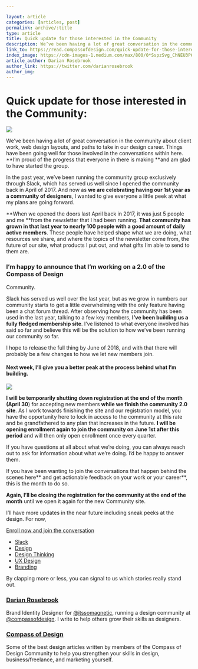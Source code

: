 ```yaml
---

layout: article 
categories: [articles, post]
permalink: archive/:title
type: article
title: Quick update for those interested in the Community
description: We’ve been having a lot of great conversation in the community about client work, web design layouts, and paths to take in our design career. Things have been going well for those involved in the conversations within here. I’m proud of the progress that everyone in there is making and am glad to have started the group.
link_to: https://read.compassofdesign.com/quick-update-for-those-interested-in-the-community-3a395f3743e
index_image: https://cdn-images-1.medium.com/max/800/0*SspzSvg_ChNEU3P6.jpg
article_author: Darian Rosebrook
author_link: https://twitter.com/darianrosebrook
author_img:
---
```

# Quick update for those interested in the Community:

![](https://cdn-images-1.medium.com/max/800/0*SspzSvg_ChNEU3P6.jpg)

We’ve been having a lot of great conversation in the community about client
work, web design layouts, and paths to take in our design career. Things have
been going well for those involved in the conversations within here. **I’m proud
of the progress that everyone in there is making **and am glad to have started
the group.

In the past year, we’ve been running the community group exclusively through
Slack, which has served us well since I opened the community back in April of
2017. And now as **we are celebrating having our 1st year as a community of
designers**, I wanted to give everyone a little peek at what my plans are going
forward.

**When we opened the doors last April back in 2017, it was just 5 people and me
**from the newsletter that I had been running. **That community has grown in
that last year to nearly 100 people with a good amount of daily active
members**. These people have helped shape what we are doing, what resources we
share, and where the topics of the newsletter come from, the future of our site,
what products I put out, and what gifts I’m able to send to them are.

### I’m happy to announce that I’m working on a 2.0 of the Compass of Design
Community.

Slack has served us well over the last year, but as we grow in numbers our
community starts to get a little overwhelming with the only feature having been
a chat forum thread. After observing how the community has been used in the last
year, talking to a few key members, **I’ve been building us a fully fledged
membership site**. I’ve listened to what everyone involved has said so far and
believe this will be the solution to how we’ve been running our community so
far.

I hope to release the full thing by June of 2018, and with that there will
probably be a few changes to how we let new members join.

#### Next week, I’ll give you a better peak at the process behind what I’m building.

![](https://cdn-images-1.medium.com/max/800/1*2xgkM-8WTdyB_zk_UjVjIg.gif)

**I will be temporarily shutting down registration at the end of the month
(April 30**) for accepting new members **while we finish the community 2.0
site**. As I work towards finishing the site and our registration model, you
have the opportunity here to lock in access to the community at this rate and be
grandfathered to any plan that increases in the future. **I will be opening
enrollment again to join the community on June 1st after this period** and will
then only open enrollment once every quarter.

If you have questions at all about what we’re doing, you can always reach out to
ask for information about what we’re doing. I’d be happy to answer them.

If you have been wanting to join the conversations that happen behind the scenes
here** and get actionable feedback on your work or your career**, this is the
month to do so.

**Again, I’ll be closing the registration for the community at the end of the
month** until we open it again for the new Community site.

I’ll have more updates in the near future including sneak peeks at the design.
For now,

[Enroll now and join the
conversation](https://el2.convertkit-mail2.com/c/preview/x6cph3/aHR0cHM6Ly9idXkuY29tcGFzc29mZGVzaWduLmNvbS9jb21wYXNzLW9mLWRlc2lnbi1tZW1iZXJzaGlwLzExL2J1eQ==)

* [Slack](https://read.compassofdesign.com/tagged/slack?source=post)
* [Design](https://read.compassofdesign.com/tagged/design?source=post)
* [Design
Thinking](https://read.compassofdesign.com/tagged/design-thinking?source=post)
* [UX Design](https://read.compassofdesign.com/tagged/ux-design?source=post)
* [Branding](https://read.compassofdesign.com/tagged/branding?source=post)

By clapping more or less, you can signal to us which stories really stand out.

### [Darian Rosebrook](https://read.compassofdesign.com/@darianrosebrook)

Brand Identity Designer for [@itssomagnetic](http://twitter.com/itssomagnetic),
running a design community at
[@compassofdesign](http://twitter.com/compassofdesign). I write to help others
grow their skills as designers.

### [Compass of Design](https://read.compassofdesign.com/?source=footer_card)

Some of the best design articles written by members of the Compass of Design
Community to help you strengthen your skills in design, business/freelance, and
marketing yourself.
